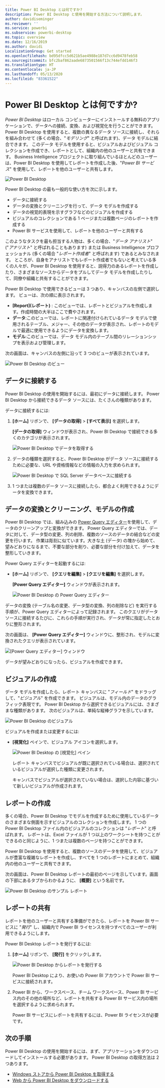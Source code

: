 ```yaml
---
title: Power BI Desktop とは何ですか?
description: Power BI Desktop と使用を開始する方法について説明します。
author: davidiseminger
ms.reviewer: ''
ms.service: powerbi
ms.subservice: powerbi-desktop
ms.topic: overview
ms.date: 12/16/2019
ms.author: davidi
LocalizationGroup: Get started
ms.openlocfilehash: bd95dfcc5d621b5ae4988e187d7cc6d9478feb58
ms.sourcegitcommit: bfc2baf862aade6873501566f13c744efdd146f3
ms.translationtype: HT
ms.contentlocale: ja-JP
ms.lasthandoff: 05/13/2020
ms.locfileid: "83361522"
---
```

# <a name="what-is-power-bi-desktop"></a>Power BI Desktop とは何ですか?

*Power BI Desktop* はローカル コンピューターにインストールする無料のアプリケーションで、データへの接続、変換、および視覚化を行うことができます。 Power BI Desktop を使用すると、複数の異なるデータ ソースに接続し、それらを組み合わせて (多くの場合、"*モデリング*" と呼ばれます)、データ モデルに結合できます。 このデータ モデルを使用すると、ビジュアルおよびビジュアル コレクションを作成でき、レポートとして、組織内の他のユーザーと共有できます。 Business Intelligence プロジェクトに取り組んでいるほとんどのユーザーは、Power BI Desktop を使用してレポートを作成した後、"*Power BI サービス*" を使用して、レポートを他のユーザーと共有します。

![Power BI Desktop](media/desktop-what-is-desktop/what-is-desktop_01.png)

Power BI Desktop の最も一般的な使い方を次に示します。

* データに接続する
* データの変換とクリーニングを行って、データ モデルを作成する
* データの視覚的表現を示すグラフなどのビジュアルを作成する
* ビジュアルのコレクションである 1 ページまたは複数ページのレポートを作成する
* Power BI サービスを使用して、レポートを他のユーザーと共有する

このようなタスクを最も担当する人物は、多くの場合、"*データ アナリスト*" ("*アナリスト*" と呼ばれることもあります) または Business Intelligence プロフェッショナル (多くの場合 "*レポート作成者*" と呼ばれます) であるとみなされます。 ところが、自身をアナリストでもレポート作成者でもないと考えている多くの人々が、Power BI Desktop を使用すると、説得力のあるレポートを作成したり、さまざまなソースからデータをプルしてデータ モデルを作成したりして、同僚や組織と共有することができます。

Power BI Desktop で使用できるビューは 3 つあり、キャンバスの左側で選択します。 ビューは、次の順に表示されます。
* **[Report]\(レポート\)** : このビューでは、レポートとビジュアルを作成します。作成時間の大半はここで費やされます。
* **データ**:このビューでは、レポートに関連付けられているデータ モデルで使用されるテーブル、メジャー、その他のデータが表示され、レポートのモデルで最適に使用できるようにデータを変換します。
* **モデル**:このビューでは、データ モデル内のテーブル間のリレーションシップを表示および管理します。

次の画面は、キャンバスの左側に沿って 3 つのビューが表示されています。

![Power BI Desktop のビュー](media/desktop-what-is-desktop/what-is-desktop-07.png)
 

## <a name="connect-to-data"></a>データに接続する
Power BI Desktop の使用を開始するには、最初にデータに接続します。 Power BI Desktop から接続できるデータ ソースには、たくさんの種類があります。 

データに接続するには:

1. **[ホーム]** リボンで、 **[データの取得]**  >  **[すべて表示]** を選択します。 

   **[データの取得]** ウィンドウが表示され、Power BI Desktop で接続できる多くのカテゴリが表示されます。

   ![Power BI Desktop でデータを取得する](media/desktop-what-is-desktop/what-is-desktop_02.png)

2. データの種類を選択すると、Power BI Desktop がデータ ソースに接続するために必要な、URL や資格情報などの情報の入力を求められます。

   ![Power BI Desktop で SQL Server データベースに接続する](media/desktop-what-is-desktop/what-is-desktop_03.png)

3. 1 つまたは複数のデータ ソースに接続したら、都合よく利用できるようにデータを変換できます。

## <a name="transform-and-clean-data-create-a-model"></a>データの変換とクリーニング、モデルの作成

Power BI Desktop では、組み込みの [Power Query エディター](https://docs.microsoft.com/power-bi/desktop-query-overview)を使用して、データのクリーンアップと変換ができます。 Power Query エディターでは、データに対して、データ型の変更、列の削除、複数のソースのデータの結合などの変更を行います。 作業は彫刻に似ています。大きな土 (データ) の塊から始めて、望みどおりになるまで、不要な部分を削り、必要な部分を付け加えて、データを整形していきます。 

Power Query エディターを起動するには:

- **[ホーム]** リボンで、 **[クエリを編集]**  >  **[クエリを編集]** を選択します。

   **[Power Query エディター]** ウィンドウが表示されます。

   ![Power BI Desktop の Power Query エディター](media/desktop-getting-started/designer_gsg_editquery.png)

データの変換 (テーブル名の変更、データ型の変換、列の削除など) を実行する手順が、Power Query エディターによって記録されます。 このクエリがデータ ソースに接続するたびに、これらの手順が実行され、データが常に指定したとおりに整形されます。

次の画面は、 **[Power Query エディター]** ウィンドウに、整形され、モデルに変換されたクエリが表示されています。

 ![[Power Query エディター] ウィンドウ](media/desktop-getting-started/shapecombine_querysettingsfinished.png)

データが望みどおりになったら、ビジュアルを作成できます。 

## <a name="create-visuals"></a>ビジュアルの作成 

データ モデルを作成したら、レポート キャンバスに "*フィールド*" をドラッグして、"*ビジュアル*" を作成できます。 ビジュアルは、モデル内のデータのグラフィック表現です。 Power BI Desktop から選択できるビジュアルには、さまざまな種類があります。 次のビジュアルは、単純な縦棒グラフを示しています。 

![Power BI Desktop のビジュアル](media/desktop-what-is-desktop/what-is-desktop_04.png)

ビジュアルを作成または変更するには: 

- **[視覚化]** ペインで、ビジュアル アイコンを選択します。 

   ![Power BI Desktop の [視覚化] ペイン](media/desktop-what-is-desktop/what-is-desktop_05.png)

   レポート キャンバスでビジュアルが既に選択されている場合は、選択されているビジュアルが選択した種類に変更されます。 

   キャンバスでビジュアルが選択されていない場合は、選択した内容に基づいて新しいビジュアルが作成されます。


## <a name="create-reports"></a>レポートの作成

多くの場合、Power BI Desktop でモデルを作成するために使用しているデータのさまざまな側面を示すビジュアルのコレクションを作成します。 1 つの Power BI Desktop ファイル内のビジュアルのコレクションは "*レポート*" と呼ばれます。 レポートは、Excel ファイルが 1 つ以上のワークシートを持つことができるのと同じように、1 つまたは複数のページを持つことができます。 

Power BI Desktop を使用すると、複数のソースのデータを使用して、ビジュアルが豊富な複雑なレポートを作成し、すべてを 1 つのレポートにまとめて、組織内の他のユーザーと共有できます。

次の画面は、Power BI Desktop レポートの最初のページを示しています。画面の下部にあるタブからわかるように、 **[概要]** という名前です。 

![Power BI Desktop のサンプル レポート](media/desktop-what-is-desktop/what-is-desktop_01.png)

## <a name="share-reports"></a>レポートの共有

レポートを他のユーザーと共有する準備ができたら、レポートを Power BI サービスに "*発行*" し、組織内で Power BI ライセンスを持つすべてのユーザーが利用できるようにします。 

Power BI Desktop レポートを発行するには: 

1. **[ホーム]** リボンで、 **[発行]** をクリックします。

   ![Power BI Desktop からレポートを発行する](media/desktop-what-is-desktop/what-is-desktop_06.png)

   Power BI Desktop により、お使いの Power BI アカウントで Power BI サービスに接続されます。 

2. Power BI から、ワークスペース、チーム ワークスペース、Power BI サービス内のその他の場所など、レポートを共有する Power BI サービス内の場所を選択するように求められます。 

   Power BI サービスにレポートを共有するには、Power BI ライセンスが必要です。


## <a name="next-steps"></a>次の手順

Power BI Desktop の使用を開始するには、まず、アプリケーションをダウンロードしてインストールする必要があります。 Power BI Desktop の取得方法は 2 つあります。

* [Windows ストアから Power BI Desktop を取得する](https://aka.ms/pbidesktopstore)
* [Web から Power BI Desktop をダウンロードする](https://docs.microsoft.com/power-bi/desktop-get-the-desktop#download-power-bi-desktop-directly)

